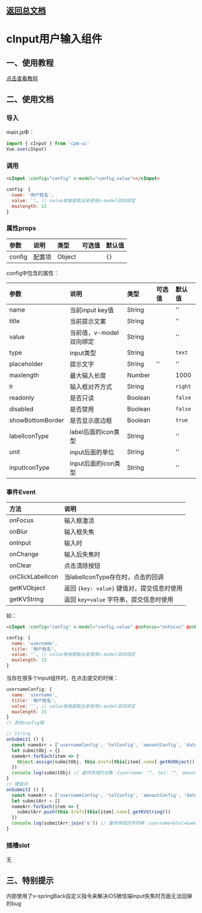 ## [返回总文档](https://github.com/cpm828/cpm-ui)


# cInput用户输入组件

## 一、使用教程
[点击查看教程](https://cpm828.github.io/cpm-ui/demo/index.html#/input)


## 二、使用文档
### 导入
main.js中：
```js
import { cInput } from 'cpm-ui'
Vue.use(cInput)
```

### 调用
```html
<cInput :config="config" v-model="config.value"></cInput>
```

```js
config: {
  name: '用户姓名',
  value: '', // value单独提取出来使用v-model双向绑定
  maxlength: 15
}
```

### 属性props
|参数|说明|类型|可选值|默认值|
|:---|:---|:---|:---|:---|
|config|配置项|Object||`{}`|


config中包含的属性：

|参数|说明|类型|可选值|默认值|
|:---|:---|:---|:---|:---|
|name|当前input key值|String||''|
|title|当前提示文案|String||''|
|value|当前值，v-model双向绑定|String||''|
|type|input类型|String||`text`|
|placeholder|提示文字|String|''|''|
|maxlength|最大输入长度|Number||1000|
|lr|输入框对齐方式|String||`right`|
|readonly|是否只读|Boolean||`false`|
|disabled|是否禁用|Boolean||`false`|
|showBottomBorder|是否显示底边框|Boolean||`true`|
|labelIconType|label后面的icon类型|String||''|
|unit|input后面的单位|String||''|
|inputIconType|input后面的icon类型|String||''|

### 事件Event
|方法|说明|
|:---|:---|
|onFocus|输入框激活|
|onBlur|输入框失焦|
|onInput|输入时|
|onChange|输入后失焦时|
|onClear|点击清除按钮|
|onClickLabelIcon|当labelIconType存在时，点击的回调|
|getKVObject|返回 `{key: value}` 键值对，提交信息时使用|
|getKVString|返回 `key=value` 字符串，提交信息时使用|

如：
```html
<cInput :config="config" v-model="config.value" @onFocus="onFocus" @onBlur="onBlur" @onInput="onInput" @onChange="onChange" @onClear="onClear"></cInput>
```

```js
config: {
  name: 'username',
  title: '用户姓名',
  value: '', // value单独提取出来使用v-model双向绑定
  maxlength: 15
}
```

当存在很多个input组件时，在点击提交的时候：
```js
usernameConfig: {
  name: 'username',
  title: '用户姓名',
  value: '', // value单独提取出来使用v-model双向绑定
  maxlength: 15
}
// 其他config略

// String
onSubmit1 () {
  const nameArr = ['usernameConfig', 'telConfig', 'amountConfig', 'dateConfig', 'accountConfig', 'passwordConfig', 'addressConfig']
  let submitObj = {}
  nameArr.forEach(item => {
    Object.assign(submitObj, this.$refs[this[item].name].getKVObject())
  })
  console.log(submitObj) // 最终拼成的对象：{username: "", tel: "", amount: "", date: "", account: "", password: "", address: ""}
}
// 键值对
onSubmit2 () {
  const nameArr = ['usernameConfig', 'telConfig', 'amountConfig', 'dateConfig', 'accountConfig', 'passwordConfig', 'addressConfig']
  let submitArr = []
  nameArr.forEach(item => {
    submitArr.push(this.$refs[this[item].name].getKVString())
  })
  console.log(submitArr.join('&')) // 最终拼成的字符串：username=&tel=&amount=&date=&account=&password=&address=
}
```


### 插槽slot
无



## 三、特别提示
内部使用了v-springBack自定义指令来解决iOS微信端input失焦时页面无法回弹的bug